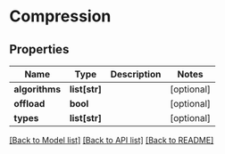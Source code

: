 # Compression

## Properties
Name | Type | Description | Notes
------------ | ------------- | ------------- | -------------
**algorithms** | **list[str]** |  | [optional] 
**offload** | **bool** |  | [optional] 
**types** | **list[str]** |  | [optional] 

[[Back to Model list]](../README.md#documentation-for-models) [[Back to API list]](../README.md#documentation-for-api-endpoints) [[Back to README]](../README.md)

